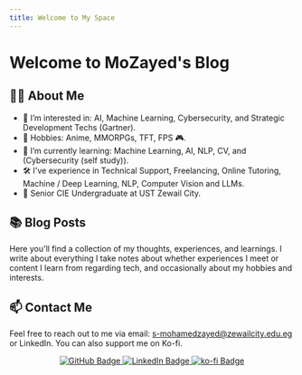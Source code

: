 ```yaml
---
title: Welcome to My Space
---
```


# Welcome to MoZayed's Blog

## 👨‍💻 About Me

- 👀 I’m interested in: AI, Machine Learning, Cybersecurity, and Strategic Development Techs (Gartner).
- 🏓 Hobbies: Anime, MMORPGs, TFT, FPS 🎮.
- 🌱 I’m currently learning: Machine Learning, AI, NLP, CV, and (Cybersecurity (self study)).
- 🛠 I've experience in Technical Support, Freelancing, Online Tutoring, Machine / Deep Learning, NLP, Computer Vision and LLMs.
- 🏫 Senior CIE Undergraduate at UST Zewail City.

## 📚 Blog Posts

Here you'll find a collection of my thoughts, experiences, and learnings. I write about everything I take notes about whether experiences I meet or content I learn from regarding tech, and occasionally about my hobbies and interests.

## 📫 Contact Me

Feel free to reach out to me via email: <s-mohamedzayed@zewailcity.edu.eg> or LinkedIn. 
You can also support me on Ko-fi.
<p align="center">
  <a href="https://github.com/mozayed007">
    <img src="https://img.shields.io/badge/-GitHub-black?style=flat&logo=github&logoColor=white" alt="GitHub Badge">
  </a>
  <a href="https://www.linkedin.com/in/mozayed007/">
    <img src="https://img.shields.io/badge/-LinkedIn-blue?style=flat&logo=Linkedin&logoColor=white" alt="LinkedIn Badge">
  </a>
  <a href="https://ko-fi.com/mozayed007">
    <img src="https://img.shields.io/badge/-ko--fi-red?style=flat&logo=ko-fi&logoColor=white" alt="ko-fi Badge">
  </a>
</p>
